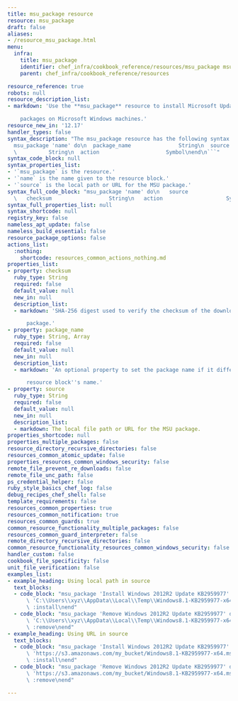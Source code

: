 ```yaml
---
title: msu_package resource
resource: msu_package
draft: false
aliases:
- /resource_msu_package.html
menu:
  infra:
    title: msu_package
    identifier: chef_infra/cookbook_reference/resources/msu_package msu_package
    parent: chef_infra/cookbook_reference/resources

resource_reference: true
robots: null
resource_description_list:
- markdown: 'Use the **msu_package** resource to install Microsoft Update(MSU)

    packages on Microsoft Windows machines.'
resource_new_in: '12.17'
handler_types: false
syntax_description: "The msu_package resource has the following syntax:\n\n``` ruby\n\
  msu_package 'name' do\n  package_name               String\n  source           \
  \          String\n  action                     Symbol\nend\n```"
syntax_code_block: null
syntax_properties_list:
- '`msu_package` is the resource.'
- '`name` is the name given to the resource block.'
- '`source` is the local path or URL for the MSU package.'
syntax_full_code_block: "msu_package 'name' do\n   source                    String\n\
  \   checksum                  String\n   action                    Symbol\nend"
syntax_full_properties_list: null
syntax_shortcode: null
registry_key: false
nameless_apt_update: false
nameless_build_essential: false
resource_package_options: false
actions_list:
  :nothing:
    shortcode: resources_common_actions_nothing.md
properties_list:
- property: checksum
  ruby_type: String
  required: false
  default_value: null
  new_in: null
  description_list:
  - markdown: 'SHA-256 digest used to verify the checksum of the downloaded MSU

      package.'
- property: package_name
  ruby_type: String, Array
  required: false
  default_value: null
  new_in: null
  description_list:
  - markdown: 'An optional property to set the package name if it differs from the

      resource block''s name.'
- property: source
  ruby_type: String
  required: false
  default_value: null
  new_in: null
  description_list:
  - markdown: The local file path or URL for the MSU package.
properties_shortcode: null
properties_multiple_packages: false
resource_directory_recursive_directories: false
resources_common_atomic_update: false
properties_resources_common_windows_security: false
remote_file_prevent_re_downloads: false
remote_file_unc_path: false
ps_credential_helper: false
ruby_style_basics_chef_log: false
debug_recipes_chef_shell: false
template_requirements: false
resources_common_properties: true
resources_common_notification: true
resources_common_guards: true
common_resource_functionality_multiple_packages: false
resources_common_guard_interpreter: false
remote_directory_recursive_directories: false
common_resource_functionality_resources_common_windows_security: false
handler_custom: false
cookbook_file_specificity: false
unit_file_verification: false
examples_list:
- example_heading: Using local path in source
  text_blocks:
  - code_block: "msu_package 'Install Windows 2012R2 Update KB2959977' do\n  source\
      \ 'C:\\Users\\xyz\\AppData\\Local\\Temp\\Windows8.1-KB2959977-x64.msu'\n  action\
      \ :install\nend"
  - code_block: "msu_package 'Remove Windows 2012R2 Update KB2959977' do\n  source\
      \ 'C:\\Users\\xyz\\AppData\\Local\\Temp\\Windows8.1-KB2959977-x64.msu'\n  action\
      \ :remove\nend"
- example_heading: Using URL in source
  text_blocks:
  - code_block: "msu_package 'Install Windows 2012R2 Update KB2959977' do\n  source\
      \ 'https://s3.amazonaws.com/my_bucket/Windows8.1-KB2959977-x64.msu'\n  action\
      \ :install\nend"
  - code_block: "msu_package 'Remove Windows 2012R2 Update KB2959977' do\n  source\
      \ 'https://s3.amazonaws.com/my_bucket/Windows8.1-KB2959977-x64.msu'\n  action\
      \ :remove\nend"

---
```

